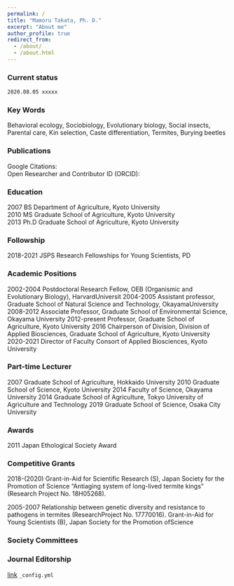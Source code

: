 ```yaml
---
permalink: /
title: "Mamoru Takata, Ph. D."
excerpt: "About me"
author_profile: true
redirect_from: 
  - /about/
  - /about.html
---
```


### Current status
```markdown
2020.08.05 xxxxx
```

### Key Words
Behavioral ecology, Sociobiology, Evolutionary biology, Social insects, Parental care, Kin selection, Caste differentiation, Termites, Burying beetles

### Publications
Google Citations:   
Open Researcher and Contributor ID (ORCID):   

### Education
2007     BS Department of Agriculture, Kyoto University  
2010     MS Graduate School of Agriculture, Kyoto University  
2013     Ph.D Graduate School of Agriculture, Kyoto University  

### Followship
2018-2021     JSPS Research Fellowships for Young Scientists, PD

### Academic Positions
2002-2004  Postdoctoral Research Fellow, OEB (Organismic and Evolutionary Biology), HarvardUniversit
2004-2005  Assistant professor, Graduate School of Natural Science and Technology, OkayamaUniversity
2008-2012  Associate Professor, Graduate School of Environmental Science, Okayama University
2012-present  Professor, Graduate School of Agriculture, Kyoto University
2016  Chairperson of Division, Division of Applied Biosciences, Graduate School of Agriculture, Kyoto University
2020-2021  Director of Faculty Consort of Applied Biosciences, Kyoto University

### Part-time Lecturer
2007     Graduate School of Agriculture, Hokkaido University
2010     Graduate School of Science, Kyoto University
2014     Faculty of Science, Okayama University
2014     Graduate School of Agriculture, Tokyo University of Agriculture and Technology
2019     Graduate School of Science, Osaka City University

### Awards
2011     Japan Ethological Society Award

### Competitive Grants
2018-(2020) 
Grant-in-Aid for Scientific Research (S), Japan Society for the Promotion of Science “Antiaging system of long-lived termite kings” (Research Project No. 18H05268).

2005-2007
Relationship between genetic diversity and resistance to pathogens in termites (ResearchProject No. 17770016). Grant-in-Aid for Young Scientists (B), Japan Society for the Promotion ofScience

### Society Committees

### Journal Editorship


[link](https://xxxx)
 `_config.yml`

